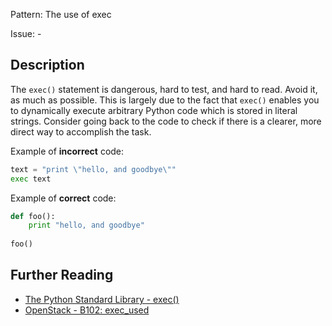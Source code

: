 Pattern: The use of exec

Issue: -

## Description

The `exec()` statement is dangerous, hard to test, and hard to read. Avoid it, as much as possible. This is largely due to the fact that `exec()` enables you to dynamically execute arbitrary Python code which is stored in literal strings. Consider going back to the code to check if there is a clearer, more direct way to accomplish the task.


Example of **incorrect** code:

```python
text = "print \"hello, and goodbye\""
exec text
```

Example of **correct** code:

```python
def foo():
    print "hello, and goodbye"
    
foo()
```

## Further Reading

* [The Python Standard Library - exec()](https://docs.python.org/3/library/functions.html#exec)
* [OpenStack - B102: exec_used](https://docs.openstack.org/developer/bandit/plugins/exec_used.html)
